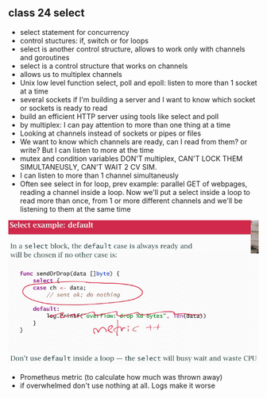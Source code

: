 ## class 24 select

- select statement for concurrency
- control stuctures: if, switch or for loops
- select is another control structure, allows to work only with channels and goroutines
- select is a control structure that works on channels
- allows us to multiplex channels
- Unix low level function select, poll and epoll: listen to more than 1 socket at a time
- several sockets if I'm building a server and I want to know which socket or sockets is ready to read
- build an efficient HTTP server using tools like select and poll 
- by multiplex: I can pay attention to more than one thing at a time
- Looking at channels instead of sockets or pipes or files
- We want to know which channels are ready, can I read from them? or write? But I can listen to more at the time
- mutex and condition variables DON'T multiplex, CAN'T LOCK THEM SIMULTANEUSLY, CAN'T WAIT 2 CV SIM.
- I can listen to more than 1 channel simultaneusly
- Often see select in for loop, prev example: parallel GET of webpages, reading a channel inside a loop. Now we'll put a select inside a loop to read more than once, from 1 or more different channels and we'll be listening to them at the same time

![myimage](./img/image.png)
- Prometheus metric (to calculate how much was thrown away)
- if overwhelmed don't use nothing at all. Logs make it worse